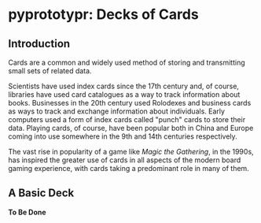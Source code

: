 # pyprototypr: Decks of Cards

## Introduction

Cards are a common and widely used method of storing and transmitting small
sets of related data.

Scientists have used index cards since the 17th century and, of course, libraries
have used card catalogues as a way to track information about books.
Businesses in the 20th century used Rolodexes and business cards as ways to
track and exchange information about individuals. Early computers used a form
of index cards called "punch" cards to store their data. Playing cards, of
course, have been popular both in China and Europe coming into use somewhere
in the 9th and 14th centuries respectively.

The vast rise in popularity of a game like *Magic the Gathering*, in the 1990s,
has inspired the greater use of cards in all aspects of the modern board gaming
experience, with cards taking a predominant role in many of them.

## A Basic Deck

**To Be Done**
